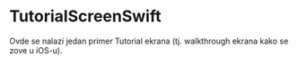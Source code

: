 # TutorialScreenSwift
Ovde se nalazi jedan primer Tutorial ekrana (tj. walkthrough ekrana kako se zove u iOS-u).
